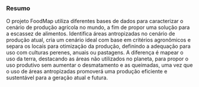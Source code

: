 ### Resumo
O projeto FoodMap utiliza diferentes bases de dados para caracterizar o cenário de produção agrícola no mundo, a fim de propor uma solução para a escassez de alimentos. Identifica áreas antropizadas no cenário de produção atual, cria um cenário ideal com base em critérios agronômicos e separa os locais para otimização da produção, definindo a adequação para uso com culturas perenes, anuais ou pastagens. A diferença é mapear o uso da terra, destacando as áreas não utilizados no planeta, para propor o uso produtivo sem aumentar o desmatamento e as queimadas, uma vez que o uso de áreas antropizadas promoverá uma produção eficiente e sustentável para a geração atual e futura.